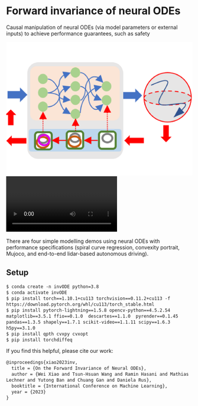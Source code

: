 # Forward invariance of neural ODEs

Causal manipulation of neural ODEs (via model parameters or external inputs) to achieve performance guarantees, such as safety 

![pipeline](imgs/invprop.png) 
<video src="https://github.com/Weixy21/InvarianceNODE/blob/main/imgs/obs_walker_invariance.mp4"></video>


There are four simple modelling demos using neural ODEs with performance specifications (spiral curve regression, convexity portrait, Mujoco, and end-to-end lidar-based autonomous driving).

## Setup

```
$ conda create -n invODE python=3.8
$ conda activate invODE
$ pip install torch==1.10.1+cu113 torchvision==0.11.2+cu113 -f https://download.pytorch.org/whl/cu113/torch_stable.html
$ pip install pytorch-lightning==1.5.8 opencv-python==4.5.2.54 matplotlib==3.5.1 ffio==0.1.0  descartes==1.1.0  pyrender==0.1.45  pandas==1.3.5 shapely==1.7.1 scikit-video==1.1.11 scipy==1.6.3 h5py==3.1.0
$ pip install qpth cvxpy cvxopt
$ pip install torchdiffeq
```


If you find this helpful, please cite our work:
```
@inproceedings{xiao2023inv,
  title = {On the Forward Invariance of Neural ODEs},
  author = {Wei Xiao and Tsun-Hsuan Wang and Ramin Hasani and Mathias Lechner and Yutong Ban and Chuang Gan and Daniela Rus},
  booktitle = {International Conference on Machine Learning},
  year = {2023}
}
```